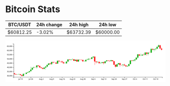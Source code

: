 # Bitcoin Stats

BTC/USDT|24h change|24h high|24h low|
|---|---|---|---|
|$60812.25|-3.02%|$63732.39|$60000.00|

<img src="./chart.svg">
